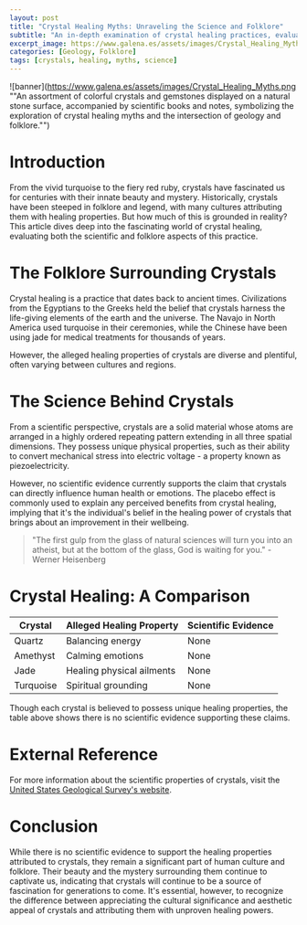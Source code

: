 ```yaml
---
layout: post
title: "Crystal Healing Myths: Unraveling the Science and Folklore"
subtitle: "An in-depth examination of crystal healing practices, evaluating the science and folklore surrounding this ancient tradition."
excerpt_image: https://www.galena.es/assets/images/Crystal_Healing_Myths.png
categories: [Geology, Folklore]
tags: [crystals, healing, myths, science]
---
```


![banner](https://www.galena.es/assets/images/Crystal_Healing_Myths.png ""An assortment of colorful crystals and gemstones displayed on a natural stone surface, accompanied by scientific books and notes, symbolizing the exploration of crystal healing myths and the intersection of geology and folklore."")

# Introduction
From the vivid turquoise to the fiery red ruby, crystals have fascinated us for centuries with their innate beauty and mystery. Historically, crystals have been steeped in folklore and legend, with many cultures attributing them with healing properties. But how much of this is grounded in reality? This article dives deep into the fascinating world of crystal healing, evaluating both the scientific and folklore aspects of this practice.

# The Folklore Surrounding Crystals
Crystal healing is a practice that dates back to ancient times. Civilizations from the Egyptians to the Greeks held the belief that crystals harness the life-giving elements of the earth and the universe. The Navajo in North America used turquoise in their ceremonies, while the Chinese have been using jade for medical treatments for thousands of years.

However, the alleged healing properties of crystals are diverse and plentiful, often varying between cultures and regions.

# The Science Behind Crystals
From a scientific perspective, crystals are a solid material whose atoms are arranged in a highly ordered repeating pattern extending in all three spatial dimensions. They possess unique physical properties, such as their ability to convert mechanical stress into electric voltage - a property known as piezoelectricity.

However, no scientific evidence currently supports the claim that crystals can directly influence human health or emotions. The placebo effect is commonly used to explain any perceived benefits from crystal healing, implying that it's the individual's belief in the healing power of crystals that brings about an improvement in their wellbeing.

> "The first gulp from the glass of natural sciences will turn you into an atheist, but at the bottom of the glass, God is waiting for you." - Werner Heisenberg

# Crystal Healing: A Comparison

| Crystal | Alleged Healing Property | Scientific Evidence |
|---------|-------------------------|---------------------|
| Quartz  | Balancing energy        | None                |
| Amethyst| Calming emotions        | None                |
| Jade    | Healing physical ailments| None               |
| Turquoise | Spiritual grounding   | None                |

Though each crystal is believed to possess unique healing properties, the table above shows there is no scientific evidence supporting these claims.

# External Reference
For more information about the scientific properties of crystals, visit the [United States Geological Survey's website](https://www.usgs.gov/).

# Conclusion
While there is no scientific evidence to support the healing properties attributed to crystals, they remain a significant part of human culture and folklore. Their beauty and the mystery surrounding them continue to captivate us, indicating that crystals will continue to be a source of fascination for generations to come. It's essential, however, to recognize the difference between appreciating the cultural significance and aesthetic appeal of crystals and attributing them with unproven healing powers.